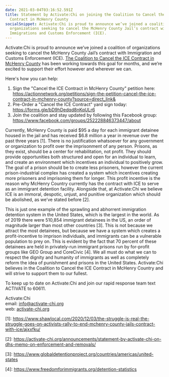 ```yaml
---
date: 2021-03-04T03:16:52.591Z
title: Statement by Activate:Chi on joining the Coalition to Cancel the ICE
  Contract in McHenry County
socialSnippet: Activate:Chi is proud to announce we’ve joined a coalition of
  organizations seeking to cancel the McHenry County Jail’s contract with
  Immigrations and Customs Enforcement (ICE).
---
```

Activate:Chi is proud to announce we’ve joined a coalition of organizations seeking to cancel the McHenry County Jail’s contract with Immigration and Customs Enforcement (ICE). [The Coalition to Cancel the ICE Contract in McHenry County](https://www.facebook.com/groups/252228846373447/about) has been working towards this goal for months, and we’re excited to support their effort however and wherever we can.

Here's how you can help:

<ol>
<li>Sign the "Cancel the ICE Contract in McHenry County" petition here: <a href="https://actionnetwork.org/petitions/sign-the-petition-cancel-the-ice-contract-in-mchenry-county?source=direct_link&">https://actionnetwork.org/petitions/sign-the-petition-cancel-the-ice-contract-in-mchenry-county?source=direct_link&</a>
<li> Pre-Order a "Cancel the ICE Contract" yard sign today: <a href="https://forms.gle/bD9hDedqd8nKqULr6">https://forms.gle/bD9hDedqd8nKqULr6</a>
<li> Join the coalition and stay updated by following this Facebook group: <a href="https://www.facebook.com/groups/252228846373447/about">https://www.facebook.com/groups/252228846373447/about</a></li>
</ol>

Currently, McHenry County is paid $95 a day for each immigrant detainee housed in the jail and has received $6.8 million a year in revenue over the past three years [](https://www.shawlocal.com/2020/12/03/the-struggle-is-real-the-struggle-goes-on-activists-rally-to-end-mchenry-county-jails-contract-with-ice/ajxxfku/)\[1]. There is no justification whatsoever for any government or organization to profit over the imprisonment of any person. Prisons, as they exist, should be a center for rehabilitation, not profit. They should provide opportunities both structured and open for an individual to learn, and create an environment which incentives an individual to positively grow. The goal of a prison should be to create less prisoners, however the current prison-industrial complex has created a system which incentives creating more prisoners and imprisoning them for longer. This profit incentive is the reason why McHenry Country currently has the contract with ICE to serve as an immigrant detention facility. Alongside that, at Activate:Chi we believe ICE is an immoral, despotic, unjust, and punitive organization which should be abolished, as we’ve stated before \[2].

This is just one example of the sprawling and abhorrent immigration detention system in the United States, which is the largest in the world. As of 2019 there were 510,854 immigrant detainees in the US, an order of magnitude larger than most other countries [](https://www.globaldetentionproject.org/countries/americas/united-states)\[3]. This is not because we attract the most detainees, but because we have a system which creates a profit-incentive to imprison individuals, and immigrants can be a vulnerable population to prey on. This is evident by the fact that 70 percent of these detainees are held in privately-run immigrant prisons run by for-profit groups like GEO Group and CoreCivic [](https://www.freedomforimmigrants.org/detention-statistics)\[4]. We all must do what we can to respect the dignity and humanity of immigrants as well as completely reform the idea of punishment and prisons in the United States. Activate:Chi believes in the Coalition to Cancel the ICE Contract in McHenry Country and will strive to support them to our fullest. 

To keep up to date on Activate:Chi and join our rapid response team text ACTIVATE to 60611.

Activate:Chi <br>
email: info@activate-chi.org<br>
web: [activate-chi.org](https://activate-chi.org/)

\[1]: <https://www.shawlocal.com/2020/12/03/the-struggle-is-real-the-struggle-goes-on-activists-rally-to-end-mchenry-county-jails-contract-with-ice/ajxxfku/>

\[2]: <https://activate-chi.org/announcements/statement-by-activate-chi-on-dhs-memo-on-enforcement-and-removals/>

\[3]: <https://www.globaldetentionproject.org/countries/americas/united-states>

\[4]: <https://www.freedomforimmigrants.org/detention-statistics>